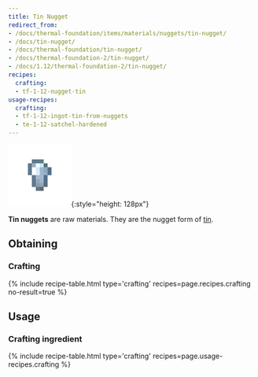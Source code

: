 ```yaml
---
title: Tin Nugget
redirect_from:
- /docs/thermal-foundation/items/materials/nuggets/tin-nugget/
- /docs/tin-nugget/
- /docs/thermal-foundation/tin-nugget/
- /docs/thermal-foundation-2/tin-nugget/
- /docs/1.12/thermal-foundation-2/tin-nugget/
recipes:
  crafting:
  - tf-1-12-nugget-tin
usage-recipes:
  crafting:
  - tf-1-12-ingot-tin-from-nuggets
  - te-1-12-satchel-hardened
---
```


![Tin nugget](/assets/images/thermal-foundation-2/nugget-tin.png){:style="height: 128px"}


**Tin nuggets** are raw materials. They are the nugget form of
[tin](../tin-ingot/).


Obtaining
---------

### Crafting
{% include recipe-table.html type='crafting' recipes=page.recipes.crafting no-result=true %}


Usage
-----

### Crafting ingredient
{% include recipe-table.html type='crafting' recipes=page.usage-recipes.crafting %}
